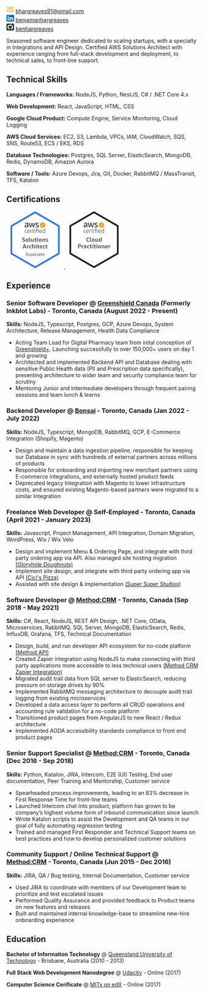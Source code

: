 <img src="images\envelope-solid.svg" width="20" height="20" > [bhargreaves91@gmail.com](mailto:bhargreaves91@gmail.com)  
<img src="images\linkedin-brands.svg" width="20" height="20" > [benjamanhargreaves](https://www.linkedin.com/in/benjamanhargreaves/)  
<img src="images\github-square-brands.svg" width="20" height="20" >  [benhargreaves](https://github.com/benhargreaves)  

Seasoned software engineer dedicated to scaling startups, with a specialty in Integrations and API Design. Certified AWS Solutions Architect with experience ranging from full-stack development and deployment, to technical sales, to front-line support.

## Technical Skills
**Languages / Frameworks:**
NodeJS, Python, NestJS, C# / .NET Core 4.x

**Web Development:**
React, JavaScript, HTML, CSS

**Google Cloud Product:**
Compute Engine, Service Monitoring, Cloud Logging

**AWS Cloud Services:**
EC2, S3, Lambda, VPCs, IAM, CloudWatch, SQS, SNS, Route53, ECS / EKS, RDS

**Database Technologies:**
Postgres, SQL Server, ElasticSearch, MongoDB, Redis, DynamoDB, Amazon Aurora

**Software / Tools:**
Azure Devops, Jira, Git, Docker, RabbitMQ / MassTransit, TFS, Katalon

## Certifications
<a href="https://www.credly.com/badges/f1cc2e49-84a4-46f3-94db-73f46703d514/public_url" target="_blank">
    <img src="images\aws-certified-solutions-architect-associate.png" width="150" height="150" >
</a>
<a href="https://www.credly.com/badges/cd004a6c-fda6-4115-a311-63f9fca296d3/public_url" target="_blank">
    <img src="images\aws-certified-cloud-practitioner.png" width="150" height="150" >
</a>

## Experience

### Senior Software Developer @ [Greenshield Canada](https://www.greenshield.ca/) (Formerly Inkblot Labs) - Toronto, Canada (August 2022 - Present)
**Skills:** NodeJS, Typescript, Postgres, GCP, Azure Devops, System Architecture, Release Management, Health Data Compliance

- Acting Team Lead for Digital Pharmacy team from inital conception of [Greenshield+](https://www.greenshieldplus.ca/). Launching successfully to over 150,000+ users on day 1 and growing
- Architected and implemented Backend API and Database dealing with sensitive Public Health data (PII and Prescription data specifically), presenting architecture to wider team and security compliance team for scrutiny
- Mentoring Junior and Intermediate developers through frequent pairing sessions and team lunch & learns

### Backend Developer @ [Bonsai](https://shopbonsai.ca/) - Toronto, Canada (Jan 2022 - July 2022)
**Skills:** NodeJS, Typescript, MongoDB, RabbitMQ, GCP, E-Commerce Integration (Shopify, Magento)

- Design and maintain a data ingestion pipeline, responsible for keeping our Database in sync with hundreds of external partners across millions of products
- Responsible for onboarding and importing new merchant partners using E-commerce integrations, and externally hosted product feeds
- Deprecated legacy Integration with Magento to lower infrastructure costs, and ensured existing Magento-based partners were migrated to a similar Integration

### Freelance Web Developer @ Self-Employed - Toronto, Canada (April 2021 - January 2023)
**Skills:** Javascript, Project Management, API Integration, Domain Migration, WordPress, Wix / Wix Velo

- Design and implement Menu & Ordering Page, and integrate with third party ordering app via API. Also managed site hosting migration  [(Gloryhole Doughnuts)](https://gloryholedoughnuts.com/)
- Implement site design, and integrate with third party ordering app via API  [(Cici's Pizza)](https://www.cicistoronto.com/)
- Assisted with site design & implementation [(Super Super Studios)](https://www.itssuperduper.com/)

### Software Developer @ [Method:CRM](https://www.method.me/) - Toronto, Canada (Sep 2018 - May 2021)
**Skills:** C#, React, NodeJS, REST API Design, .NET Core, OData, Microservices, RabbitMQ, SQL Server, MongoDB, ElasticSearch, Redis, InfluxDB, Grafana, TFS, Technical Documentation

- Design, build, and run developer API ecosystem for no-code platform  [(Method API)](https://developer.method.me/)
- Created Zapier integration using NodeJS to make connecting with third party applications more accessible to less technical users  [(Method CRM Zapier Integration)](https://zapier.com/apps/method-crm/integrations)
- Migrated audit trail data from SQL server to ElasticSearch, reducing pressure on storage drives by 90%
- Implemented RabbitMQ messaging architecture to decouple audit trail logging from existing microservices
- Developed a data access layer to perform all CRUD operations and accounting rule validation for a no-code platform
- Transitioned product pages from AngularJS to new React / Redux architecture
- Implemented AODA accessibility standards compliance to front end product pages

### Senior Support Specialist @ [Method:CRM](https://www.method.me/) - Toronto, Canada (Dec 2016 - Sep 2018)
**Skills:** Python, Katalon, JIRA, Intercom, E2E (UI) Testing, End user documentation, Peer Training and Mentorship, Customer service

- Spearheaded process improvements, leading to an 83% decrease in First Response Time for front-line teams
- Launched Intercom chat into product; platform has grown to be company’s highest volume form of inbound communication since launch
- Wrote Katalon scripts to assist the Development and QA teams in our goal of fully automating regression testing
- Trained and managed First Responder and Technical Support teams on best practices and how to develop personalized customer solutions

### Community Support / Online Technical Support @ [Method:CRM](https://www.method.me/) - Toronto, Canada (Jun 2015 - Dec 2016)
**Skills:** JIRA, QA / Bug testing, Internal Documentation, Customer service

- Used JIRA to coordinate with members of our Development team to prioritize and test escalated issues
- Performed Quality Assurance and provided feedback to Product teams on new features and releases
- Built and maintained internal knowledge-base to streamline new-hire onboarding experience

## Education
**Bachelor of Information Technology** @ [Queensland University of Technology](https://www.qut.edu.au/) - Brisbane, Australia (2010 - 2013)

**Full Stack Web Development Nanodegree** @ [Udacity](https://confirm.udacity.com/QFHFNKKV) - 
Online (2017)

**Computer Science Cerificate** @ [MITx on edX](https://courses.edx.org/certificates/a8fa66e1550b4ec6acc896fe5bc4b94e) - Online (2017)
